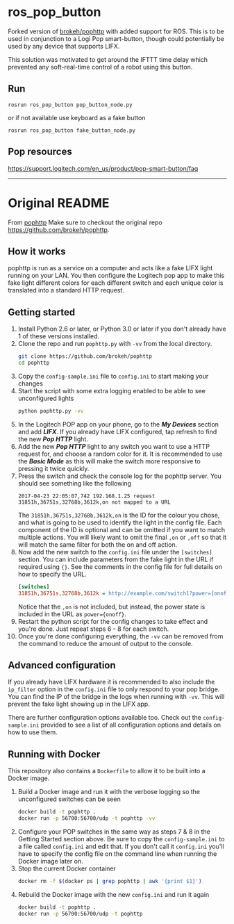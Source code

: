 # ros_pop_button

Forked version of [brokeh/pophttp](https://github.com/brokeh/pophttp) with added
support for ROS. This is to be used in conjunction to a Logi Pop smart-button,
though could potentially be used by any device that supports LIFX.

This solution was motivated to get around the IFTTT time delay which prevented
any soft-real-time control of a robot using this button. 

## Run

```
rosrun ros_pop_button pop_button_node.py
```

or if not available use keyboard as a fake button

```
rosrun ros_pop_button fake_button_node.py
```

## Pop resources
https://support.logitech.com/en_us/product/pop-smart-button/faq

--------------------------------------------------------------------------------
# Original README 
From [pophttp](https://github.com/brokeh/pophttp)
Make sure to checkout the original repo https://github.com/brokeh/pophttp.

## How it works
pophttp is run as a service on a computer and acts like a fake LIFX light running on your LAN. You then configure the Logitech pop app to make this fake light different colors for each different switch and each unique color is translated into a standard HTTP request.

## Getting started
1. Install Python 2.6 or later, or Python 3.0 or later if you don't already have 1 of these versions installed.
2. Clone the repo and run `pophttp.py` with `-vv` from the local directory.
    ```bash
    git clone https://github.com/brokeh/pophttp
    cd pophttp
    ```
3. Copy the `config-sample.ini` file to `config.ini` to start making your changes
4. Start the script with some extra logging enabled to be able to see unconfigured lights
    ```bash
    python pophttp.py -vv
    ```
5. In the Logitech POP app on your phone, go to the _**My Devices**_ section and add _**LIFX**_. If you already have LIFX configured, tap refresh to find the new _**Pop HTTP**_ light.
6. Add the new _**Pop HTTP**_ light to any switch you want to use a HTTP request for, and choose a random color for it. It is recommended to use the _**Basic Mode**_ as this will make the switch more responsive to pressing it twice quickly.
7. Press the switch and check the console log for the pophttp server. You should see something like the following
    ```
    2017-04-23 22:05:07,742 192.168.1.25 request 31851h,36751s,32768b,3612k,on not mapped to a URL
    ```
    The `31851h,36751s,32768b,3612k,on` is the ID for the colour you chose, and what is going to be used to identify the light in the config file. Each component of the ID is optional and can be omitted if you want to match multiple actions. You will likely want to omit the final `,on` or `,off` so that it will match the same filter for both the on and off action.
8. Now add the new switch to the `config.ini` file under the `[switches]` section. You can include parameters from the fake light in the URL if required using `{}`. See the comments in the config file for full details on how to specify the URL.
    ```ini
    [switches]
    31851h,36751s,32768b,3612k = http://example.com/switch1?power={onoff}
    ```
    Notice that the `,on` is not included, but instead, the power state is included in the URL as `power={onoff}`.
9. Restart the python script for the config changes to take effect and you're done. Just repeat steps 6 - 8 for each switch.
10. Once you're done configuring everything, the `-vv` can be removed from the command to reduce the amount of output to the console.

## Advanced configuration
If you already have LIFX hardware it is recommended to also include the `ip_filter` option in the `config.ini` file to only respond to your pop bridge. You can find the IP of the bridge in the logs when running with `-vv`. This will prevent the fake light showing up in the LIFX app.

There are further configuration options available too. Check out the `config-sample.ini` provided to see a list of all configuration options and details on how to use them.

## Running with Docker
This repository also contains a `Dockerfile` to allow it to be built into a Docker image.
1. Build a Docker image and run it with the verbose logging so the unconfigured switches can be seen
    ```bash
    docker build -t pophttp .
    docker run -p 56700:56700/udp -t pophttp -vv
    ```
2. Configure your POP switches in the same way as steps 7 & 8 in the Getting Started section above. Be sure to copy the `config-sample.ini` to a file called `config.ini` and edit that. If you don't call it `config.ini` you'll have to specify the config file on the command line when running the Docker image later on.
3. Stop the current Docker container
    ```bash
    docker rm -f $(docker ps | grep pophttp | awk '{print $1}')
    ```
4. Rebuild the Docker image with the new `config.ini` and run it again
    ```bash
    docker build -t pophttp .
    docker run -p 56700:56700/udp -t pophttp
    ```
